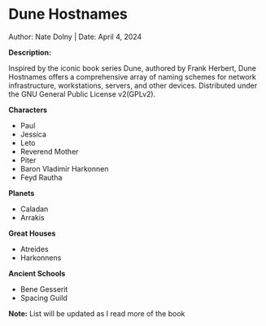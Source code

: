 # Dune Hostnames 

Author: Nate Dolny | Date: April 4, 2024

**Description:**

Inspired by the iconic book series Dune, authored by Frank Herbert, 
Dune Hostnames offers a comprehensive array of naming schemes for 
network infrastructure, workstations, servers, and other devices. 
Distributed under the GNU General Public License v2(GPLv2).


**Characters**
- Paul 
- Jessica
- Leto
- Reverend Mother
- Piter
- Baron Vladimir Harkonnen
- Feyd Rautha

**Planets**
- Caladan 
- Arrakis 

**Great Houses**
- Atreides
- Harkonnens

**Ancient Schools**
- Bene Gesserit 
- Spacing Guild

**Note:** List will be updated as I read more of the book 

